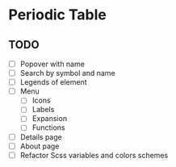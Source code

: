 # Periodic Table

## TODO

- [ ] Popover with name
- [ ] Search by symbol and name
- [ ] Legends of element
- [ ] Menu
  - [ ] Icons
  - [ ] Labels
  - [ ] Expansion
  - [ ] Functions
- [ ] Details page
- [ ] About page
- [ ] Refactor Scss variables and colors schemes